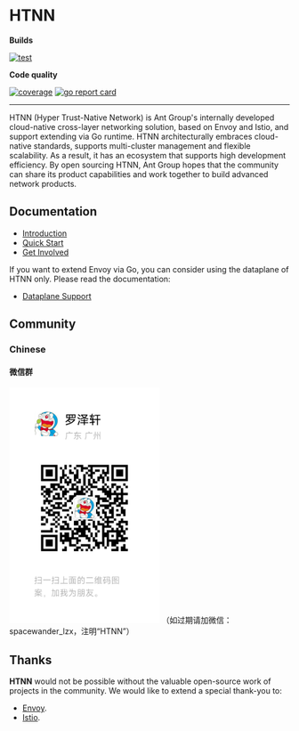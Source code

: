 # HTNN

**Builds**

[![test](https://github.com/mosn/htnn/actions/workflows/test.yml/badge.svg)](https://github.com/mosn/htnn/actions/workflows/test.yml)

**Code quality**

[![coverage](https://codecov.io/gh/mosn/htnn/branch/main/graph/badge.svg)](https://codecov.io/gh/mosn/htnn)
[![go report card](https://goreportcard.com/badge/github.com/mosn/htnn)](https://goreportcard.com/report/github.com/mosn/htnn)

---

HTNN (Hyper Trust-Native Network) is Ant Group's internally developed cloud-native cross-layer networking solution, based on Envoy and Istio, and support extending via Go runtime. HTNN architecturally embraces cloud-native standards, supports multi-cluster management and flexible scalability. As a result, it has an ecosystem that supports high development efficiency. By open sourcing HTNN, Ant Group hopes that the community can share its product capabilities and work together to build advanced network products.

## Documentation

* [Introduction](https://github.com/mosn/htnn/blob/main/site/content/en/docs/getting-started/introduction.md)
* [Quick Start](https://github.com/mosn/htnn/blob/main/site/content/en/docs/getting-started/quick_start.md)
* [Get Involved](https://github.com/mosn/htnn/blob/main/site/content/en/docs/developer-guide/get_involved.md)

If you want to extend Envoy via Go, you can consider using the dataplane of HTNN only. Please read the documentation:

* [Dataplane Support](https://github.com/mosn/htnn/blob/main/site/content/en/docs/developer-guide/dataplane_support.md)

## Community

### Chinese

#### 微信群

<img src="/images/wechat_group.png" height=424 width=270  alt="spacewander_lzx"/>
（如过期请加微信：spacewander_lzx，注明“HTNN”）

## Thanks

**HTNN** would not be possible without the valuable open-source work of projects in the community. We would like to extend a special thank-you to:

* [Envoy](https://www.envoyproxy.io).
* [Istio](https://istio.io).
